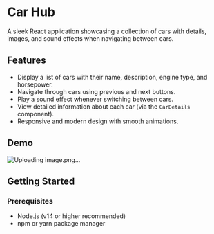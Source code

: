 # Car Hub

A sleek React application showcasing a collection of cars with details, images, and sound effects when navigating between cars.

## Features

- Display a list of cars with their name, description, engine type, and horsepower.
- Navigate through cars using previous and next buttons.
- Play a sound effect whenever switching between cars.
- View detailed information about each car (via the `CarDetails` component).
- Responsive and modern design with smooth animations.

## Demo

![Uploading image.png…]()


## Getting Started

### Prerequisites

- Node.js (v14 or higher recommended)
- npm or yarn package manager
